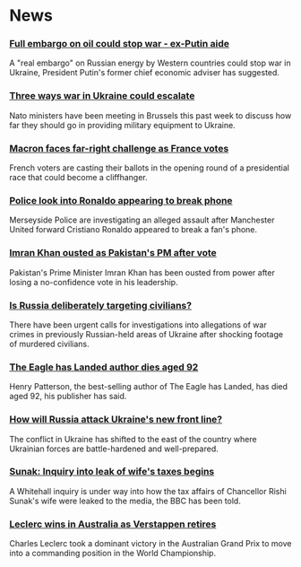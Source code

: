 # News
### [Full embargo on oil could stop war - ex-Putin aide](https://www.bbc.com/news/business-61040424)
A "real embargo" on Russian energy by Western countries could stop war in Ukraine, President Putin's former chief economic adviser has suggested.
### [Three ways war in Ukraine could escalate](https://www.bbc.com/news/world-europe-61051307)
Nato ministers have been meeting in Brussels this past week to discuss how far they should go in providing military equipment to Ukraine. 
### [Macron faces far-right challenge as France votes](https://www.bbc.com/news/world-europe-61049717)
French voters are casting their ballots in the opening round of a presidential race that could become a cliffhanger.
### [Police look into Ronaldo appearing to break phone](https://www.bbc.com/sport/football/61053927)
Merseyside Police are investigating an alleged assault after Manchester United forward Cristiano Ronaldo appeared to break a fan's phone.
### [Imran Khan ousted as Pakistan's PM after vote](https://www.bbc.com/news/world-asia-61055210)
Pakistan's Prime Minister Imran Khan has been ousted from power after losing a no-confidence vote in his leadership.
### [Is Russia deliberately targeting civilians?](https://www.bbc.com/news/world-europe-61036880)
There have been urgent calls for investigations into allegations of war crimes in previously Russian-held areas of Ukraine after shocking footage of murdered civilians. 
### [The Eagle has Landed author dies aged 92](https://www.bbc.com/news/entertainment-arts-61054455)
Henry Patterson, the best-selling author of The Eagle has Landed, has died aged 92, his publisher has said.
### [How will Russia attack Ukraine's new front line?](https://www.bbc.com/news/world-europe-61023869)
The conflict in Ukraine has shifted to the east of the country where Ukrainian forces are battle-hardened and well-prepared.
### [Sunak: Inquiry into leak of wife's taxes begins](https://www.bbc.com/news/uk-politics-61055789)
A Whitehall inquiry is under way into how the tax affairs of Chancellor Rishi Sunak's wife were leaked to the media, the BBC has been told.
### [Leclerc wins in Australia as Verstappen retires](https://www.bbc.com/sport/formula1/61056578)
Charles Leclerc took a dominant victory in the Australian Grand Prix to move into a commanding position in the World Championship.
